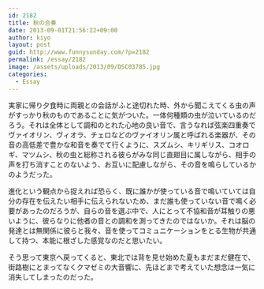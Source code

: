 ```yaml
---
id: 2182
title: 秋の合奏
date: 2013-09-01T21:56:22+09:00
author: kiyo
layout: post
guid: http://www.funnysunday.com/?p=2182
permalink: /essay/2182
image: /assets/uploads/2013/09/DSC03785.jpg
categories:
  - Essay
---
```

実家に帰り夕食時に両親との会話がふと途切れた時、外から聞こえてくる虫の声がすっかり秋のものであることに気がついた。一体何種類の虫が泣いているのだろう。それは全体として調和のとれた心地の良い音で、言うなれば弦楽四重奏でヴァイオリン、ヴィオラ、チェロなどのヴァイオリン属と呼ばれる楽器が、その音の高低差で豊かな和音を奏でて行くように、スズムシ、キリギリス、コオロギ、マツムシ、秋の虫と総称される彼らがみな同じ直翅目に属しながら、相手の声を打ち消すことのないよう、お互いに配慮しながら、その音を鳴らしているかのようだった。

<!--more-->

進化という観点から捉えれば恐らく、既に誰かが使っている音で鳴いていては自分の存在を伝えたい相手に伝えられないため、まだ誰も使っていない音で鳴く必要があったのだろうが、自らの音を選ぶ中で、人にとって不協和音が耳触りの悪いように、彼らなりに他者の音との調和を測ってきたのではないか。それは脳の発達とは無関係に彼らと我々、音を使ってコミュニケーションをとる生物が共通して持つ、本能に根ざした感覚なのだと思いたい。

そう思って東京へ戻ってくると、東北では背を見せ始めた夏もまだまだ健在で、街路樹にとまってなくクマゼミの大音響に、先ほどまで考えていた想念は一気に消失してしまったのだった。